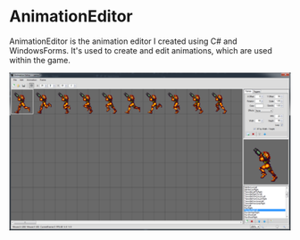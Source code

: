 # AnimationEditor
AnimationEditor is the animation editor I created using C# and WindowsForms. It's used to create and edit animations, which are used within the game.

![Image](https://github.com/MSwarles/Project-Showcase/blob/master/Game-Project/AnimationEditor/animation-editor_1.png)
